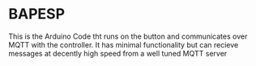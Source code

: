 # BAPESP
This is the Arduino Code tht runs on the button and communicates over MQTT with the controller. 
It has minimal functionality but can recieve messages at decently high speed from a well tuned MQTT server
